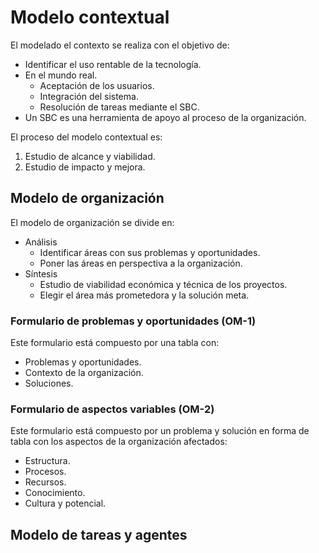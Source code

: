 # Modelo contextual
El modelado el contexto se realiza con el objetivo de:
- Identificar el uso rentable de la tecnología.
- En el mundo real.
	- Aceptación de los usuarios.
	- Integración del sistema.
	- Resolución de tareas mediante el SBC.
- Un SBC es una herramienta de apoyo al proceso de la organización.

El proceso del modelo contextual es:
1. Estudio de alcance y viabilidad.
2. Estudio de impacto y mejora.

## Modelo de organización
El modelo de organización se divide en:
- Análisis
	- Identificar áreas con sus problemas y oportunidades.
	- Poner las áreas en perspectiva a la organización.
- Síntesis
	- Estudio de viabilidad económica y técnica de los proyectos.
	- Elegir el área más prometedora y la solución meta.

### Formulario de problemas y oportunidades (OM-1)
Este formulario está compuesto por una tabla con:
- Problemas y oportunidades.
- Contexto de la organización.
- Soluciones.

### Formulario de aspectos variables (OM-2)
Este formulario está compuesto por un problema y solución en forma de tabla con los aspectos de la organización afectados:
- Estructura.
- Procesos.
- Recursos.
- Conocimiento.
- Cultura y potencial.

## Modelo de tareas y agentes
